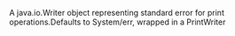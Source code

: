 A java.io.Writer object representing standard error for print operations.Defaults to System/err, wrapped in a PrintWriter